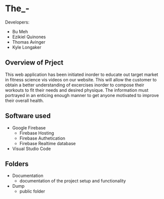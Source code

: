 # The_-
Developers: 
* Bu Meh
* Ezikiel Quinones
* Thomas Avinger
* Kyle Longaker 
## Overview of Prject
This web application has been initiated inorder to educate out target market in fitness science vis videos on our website. This will allow the customer to obtain a better understanding of excercises inorder to compose their workouts to fit their needs and desired physique. The information must portrayed in an enticing enough manner to get anyone motivated to improve their overall health. 

## Software used
* Google Firebase
    * Firebase Hosting
    * Firebase Authetication
    * Firebase Realtime database
* Visual Studio Code

## Folders
* Documentation
    * documentation of the project setup and functionality
* Dump
    * public folder



